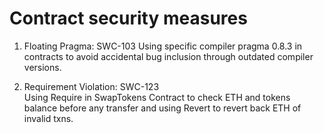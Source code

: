 # Contract security measures

1) Floating Pragma: SWC-103	
   Using specific compiler pragma 0.8.3 in contracts to avoid accidental bug inclusion through outdated compiler versions.


2) Requirement Violation: SWC-123	
    Using Require in SwapTokens Contract to check ETH and tokens balance before any transfer and using Revert to revert back ETH of invalid txns.
